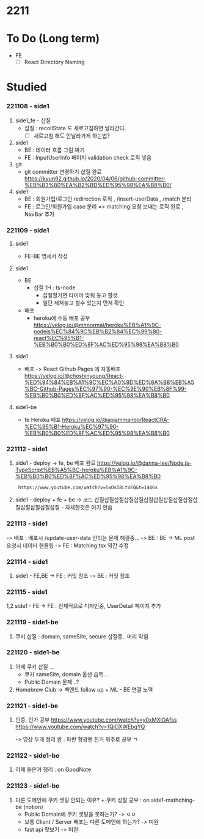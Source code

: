 # 2211

# To Do (Long term)

- FE
    - [ ]  React Directory Naming

# Studied

### 221108 - side1

1. side1_fe - 삽질
    - 삽질 : recoilState 도 새로고침하면 날라간다.
        - [ ]  새로고침 해도 안날라가게 하는법?
2. side1 
    - BE : 데이터 흐름 그림 짜기
    - FE : InputUserInfo 페이지 validation check 로직 넣음
3. git
    - git committer 변경하기 삽질 완료
        https://kyun92.github.io/2020/04/06/github-committer-%EB%B3%80%EA%B2%BD%ED%95%98%EA%B8%B0/
4. side1
    - BE : 회원가입/로그인 redirection 로직 , /insert-userData , /match 분리
    - FE : 로그인/회원가입 case 분리 => matching 요청 보내는 로직 완료 , NavBar 추가

### 221109 - side1

1. side1
    - FE-BE 명세서 작성

2. side1
    - BE
        - 삽질 1H : ts-node 
            - 삽질할거면 타이머 맞춰 놓고 할것
            - 일단 제쳐놓고 할수 있는지 먼저 확인
    - 배포
        - heroku에 수동 배포 공부
            https://velog.io/@mhnormal/heroku%EB%A1%9C-nodejs%EC%84%9C%EB%B2%84%EC%99%80-react%EC%95%B1-%EB%B0%B0%ED%8F%AC%ED%95%98%EA%B8%B0
3. side1
    - 배포
        -> React Github Pages 에 자동배포
            https://velog.io/@choshinyoung/React-%ED%94%84%EB%A1%9C%EC%A0%9D%ED%8A%B8%EB%A5%BC-Github-Pages%EC%97%90-%EC%9E%90%EB%8F%99-%EB%B0%B0%ED%8F%AC%ED%95%98%EA%B8%B0


1. side1-be
    - fe Heroku 배포
        https://velog.io/@apjammanbo/ReactCRA-%EC%95%B1-Heroku%EC%97%90-%EB%B0%B0%ED%8F%AC%ED%95%98%EA%B8%B0

### 221112 - side1
1. side1 - deploy
    -> fe, be 배포 완료
        https://velog.io/@danna-lee/Node.js-TypeScript%EB%A5%BC-heroku%EB%A1%9C-%EB%B0%B0%ED%8F%AC%ED%95%98%EA%B8%B0

        https://www.youtube.com/watch?v=lwOsI8LtVEQ&t=1446s
2. side1 - deploy + fe + be
    -> 코드 삽질삽질삽질삽질삽질삽질삽질삽질삽질삽질삽질삽질삽질삽질삽질
        - 자세한것은 여기 안씀
    
### 221113 - side1
-> 배포 : 배포시 /update-user-data 안되는 문제 해결중...
-> BE : BE -> ML post 요청시 데이터 핸들링
-> FE : Matching.tsx 약간 수정

### 221114 - side1
1. side1 - FE,BE
    -> FE : 커밋 참조
    -> BE : 커밋 참조

### 221115 - side1
1,2 side1 - FE
    -> FE : 전체적으로 디자인중, UserDetail 페이지 추가

### 221119 - side1-be
1. 쿠키 삽질 : domain, sameSite, secure 삽질중.. 머리 막힘

### 221120 - side1-be
1. 어제 쿠키 삽질 ...
    - 쿠키 sameSite, domain 옵션 습득...
    - Public Domain 문제 ..?
2. Homebrew Club
    -> 백엔드 follow up + ML - BE 연결 노력
### 221121 - side1-be
1. 인증, 인가 공부
    https://www.youtube.com/watch?v=y0xMXlOAfss
    https://www.youtube.com/watch?v=1QiOXWEbqYQ
    
    -> 영상 두개 정리 완 : 파란 형광펜 친거 위주로 공부 ㄱ

### 221122 - side1-be
1. 어제 들은거 정리 : on GoodNote

### 221123 - side1-be
1. 다른 도메인에 쿠키 셋팅 안되는 이유? + 쿠키 성질 공부 : on side1-mathching-be (notion)
    - Public Domain에 쿠키 셋팅을 못하는가?
        -> ㅇㅇ
    - 보통 Client / Server 배포는 다른 도메인에 하는가?
        -> 미완
    - fast api 맛보기
        -> 미완





        
